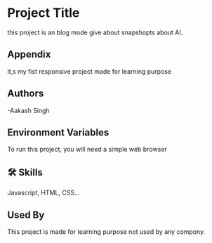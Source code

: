 
# Project Title

this project is an blog mode give about snapshopts about AI.



## Appendix

it,s my fist responsive project made for learning purpose


## Authors

-Aakash Singh





## Environment Variables

To run this project, you will need a simple web browser




## 🛠 Skills
Javascript, HTML, CSS...


## Used By

This project is made for learning purpose not used by any compony.


